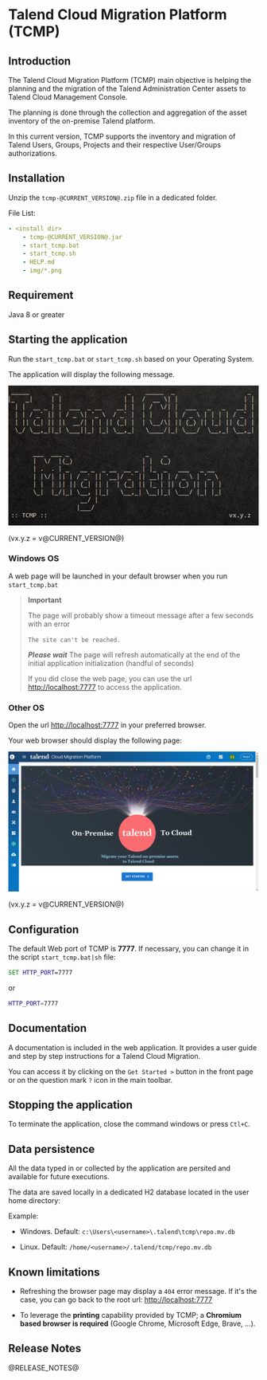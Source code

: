 # Talend Cloud Migration Platform (TCMP)

## Introduction

The Talend Cloud Migration Platform (TCMP) main objective is helping the planning and the migration of the Talend Administration Center assets to Talend Cloud Management Console.

The planning is done through the collection and aggregation of the asset inventory of the on-premise Talend platform.

In this current version, TCMP supports the inventory and migration of Talend Users, Groups, Projects and their respective User/Groups authorizations.

## Installation

Unzip the `tcmp-@CURRENT_VERSION@.zip` file in a dedicated folder.

File List:
```yaml
- <install dir>
    - tcmp-@CURRENT_VERSION@.jar
    - start_tcmp.bat
    - start_tcmp.sh
    - HELP.md
    - img/*.png
```

## Requirement

Java 8 or greater

## Starting the application

Run the `start_tcmp.bat` or `start_tcmp.sh` based on your Operating System.

The application will display the following message.

![screenshot.png](img/tcmp.png)
 
(vx.y.z = v@CURRENT_VERSION@)

### Windows OS

A web page will be launched in your default browser when you run `start_tcmp.bat`

> **Important**
>
> The page will probably show a timeout message after a few seconds with an error
>
> `The site can't be reached.`
>
> ***Please wait*** The page will refresh automatically at the end of the initial application initialization (handful of seconds)
>
> If you did close the web page, you can use the url [http://localhost:7777](http://localhost:7777) to access the application.
>

### Other OS

Open the url [http://localhost:7777](http://localhost:7777) in your preferred browser.

Your web browser should display the following page:

![frontpage.png](img/frontpage.png)

(vx.y.z = v@CURRENT_VERSION@)

## Configuration

The default Web port of TCMP is **7777**. If necessary, you can change it in the script `start_tcmp.bat|sh` file:

```cmd
SET HTTP_PORT=7777
```

or

```bash
HTTP_PORT=7777
```

## Documentation

A documentation is included in the web application. It provides a user guide and step by step instructions for a Talend Cloud Migration.

You can access it by clicking on the `Get Started >`  button in the front page or on the question mark  `?`  icon in the main toolbar.

## Stopping the application

To terminate the application, close the command windows or press `Ctl+C`.

## Data persistence

All the data typed in or collected by the application are persited and available for future executions.

The data are saved locally in a dedicated H2 database located in the user home directory:

Example:
- Windows. Default: `c:\Users\<username>\.talend\tcmp\repo.mv.db`    

- Linux. Default: `/home/<username>/.talend/tcmp/repo.mv.db`    

## Known limitations

- Refreshing the browser page may display a `404` error message. 
  If it's the case, you can go back to the root url: [http://localhost:7777](http://localhost:7777)

- To leverage the **printing** capability provided by TCMP; a **Chromium based browser is required** (Google Chrome, Microsoft Edge, Brave, ...).


## Release Notes

@RELEASE_NOTES@

